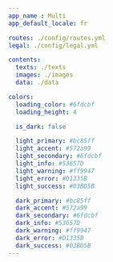 ```yaml
---
app_name : Multi
app_default_locale: fr

routes: ./config/routes.yml
legal: ./config/legal.yml

contents: 
  texts: ./texts
  images: ./images
  data: ./data

colors:
  loading_color: #6fdcbf
  loading_height: 4

  is_dark: false

  light_primary: #bc85ff
  light_accent: #572a99
  light_secondary: #6fdcbf
  light_info: #53657D
  light_warning: #ff9947
  light_error: #D1335B
  light_success: #03BD5B

  dark_primary: #bc85ff
  dark_accent: #572a99
  dark_secondary: #6fdcbf
  dark_info: #53657D
  dark_warning: #ff9947
  dark_error: #D1335B
  dark_success: #03BD5B
---
```

